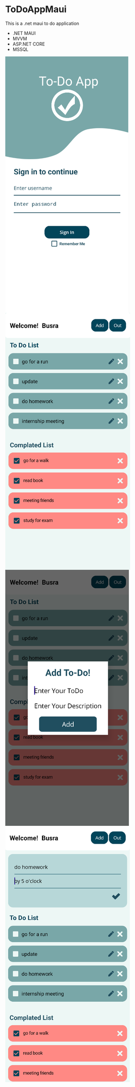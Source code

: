 # ToDoAppMaui
This is a .net maui to do application

- .NET MAUI
- MVVM
- ASP.NET CORE
- MSSQL


<img align="left" src="https://github.com/BusraYorulmaz/ToDoAppMaui/blob/master/images/todo1.png"  />
<img align="left" src="https://github.com/BusraYorulmaz/ToDoAppMaui/blob/master/images/todo2.png"  />
<img align="left" src="https://github.com/BusraYorulmaz/ToDoAppMaui/blob/master/images/todo3.png"  />
<img align="left" src="https://github.com/BusraYorulmaz/ToDoAppMaui/blob/master/images/todo4.png"  />
